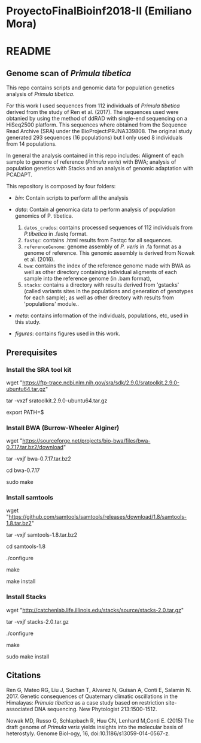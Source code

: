 # ProyectoFinalBioinf2018-II (Emiliano Mora)
# README

## Genome scan of _Primula tibetica_

This repo contains scripts and genomic data for population genetics analysis of _Primula tibetica_.

For this work I used sequences from 112 individuals of _Primula tibetica_ derived from the study of Ren et al. (2017). The sequences used were obtanied by using the method of ddRAD with single-end sequencing on a HiSeq2500 platform. This sequences where obtained from the Sequence Read Archive (SRA) under the BioProject:PRJNA339808. The original study generated 293 sequences (16 populations) but I only used 8 individuals from 14 populations.

In general the analysis contained in this repo includes: Aligment of each sample to genome of reference (_Primula veris_) with BWA; analysis of population genetics with Stacks and an analysis of genomic adaptation with PCADAPT.

This repository is composed by four folders:

- _bin_: Contain scripts to perform all the analysis
- _data_: Contain al genomica data to perform analysis of population genomics of P. tibetica.
    1. `datos_crudos`: contains processed sequences of 112 individuals from _P.tibetica_ in .fastq format.
    2. `fastqc`: contains .html results from Fastqc for all sequences.
    3. `referenceGenome`: genome assembly of _P. veris_ in .fa format as a genome of reference. This genomic assembly is derived from Nowak et al. (2016).
    4. `bwa`: contains the index of the reference genome made with BWA as well as other directory containing individual aligments of each sample into the reference genome (in .bam format),
    5. `stacks`: contains a directory with results derived from 'gstacks' (called variants sites in the populations and generation of genotypes for each sample); as well as other directory with results from 'populations' module..

- _meta_: contains information of the individuals, populations, etc, used in this study.
- _figures_: contains figures used in this work.

## Prerequisites
### Install the SRA tool kit

wget "https://ftp-trace.ncbi.nlm.nih.gov/sra/sdk/2.9.0/sratoolkit.2.9.0-ubuntu64.tar.gz"

tar -vxzf sratoolkit.2.9.0-ubuntu64.tar.gz

export PATH=$

### Install BWA (Burrow-Wheeler Alginer)

wget "https://sourceforge.net/projects/bio-bwa/files/bwa-0.7.17.tar.bz2/download"

tar -vxjf bwa-0.7.17.tar.bz2

cd bwa-0.7.17

sudo make

### Install samtools

wget "https://github.com/samtools/samtools/releases/download/1.8/samtools-1.8.tar.bz2"

tar -vxjf samtools-1.8.tar.bz2 

cd samtools-1.8 

./configure 

make 

make install 

### Install Stacks

wget "http://catchenlab.life.illinois.edu/stacks/source/stacks-2.0.tar.gz"

tar -vxjf stacks-2.0.tar.gz

./configure

make

sudo make install

## Citations
Ren G, Mateo RG, Liu J, Suchan T, Alvarez N, Guisan A, Conti E, Salamin N. 2017. Genetic consequences of Quaternary climatic oscillations in the Himalayas: _Primula tibetica_ as a case study based on restriction site-associated DNA sequencing. New Phytologist 213:1500-1512.

Nowak MD, Russo G, Schlapbach R, Huu CN, Lenhard M,Conti E. (2015) The draft genome of _Primula veris_ yields insights into the molecular basis of heterostyly. Genome Biol-ogy, 16, doi:10.1186/s13059-014-0567-z.
